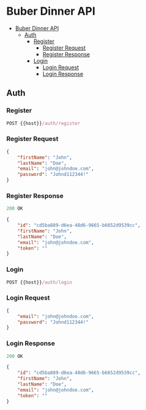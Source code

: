 # Buber Dinner API

- [Buber Dinner API](#buber-dinner-api)
    - [Auth](#auth)
        - [Register](#register)
            - [Register Request](#register-request)
            - [Register Response](#register-response)
        - [Login](#login)
            - [Login Request](#login-request)
            - [Login Response](#login-response)

## Auth

### Register

```js
POST {{host}}/auth/register
```

### Register Request

```json
{
    "firstName": "John",
    "lastName": "Doe",
    "email": "john@johndoe.com",
    "password": "Johnd112344!"
}
```

### Register Response

```js
200 OK
```

```json
{
    "id": "cd5ba889-d6ea-48d6-9665-b6652d9539cc",
    "firstName": "John",
    "lastName": "Doe",
    "email": "john@johndoe.com",
    "token": ""
}
```

### Login

```js
POST {{host}}/auth/login
```

### Login Request

```json
{
    "email": "john@johndoe.com",
    "password": "Johnd112344!"
}
```

### Login Response

```js
200 OK
```

```json
{
    "id": "cd5ba889-d6ea-48d6-9665-b6652d9539cc",
    "firstName": "John",
    "lastName": "Doe",
    "email": "john@johndoe.com",
    "token": ""
}
```